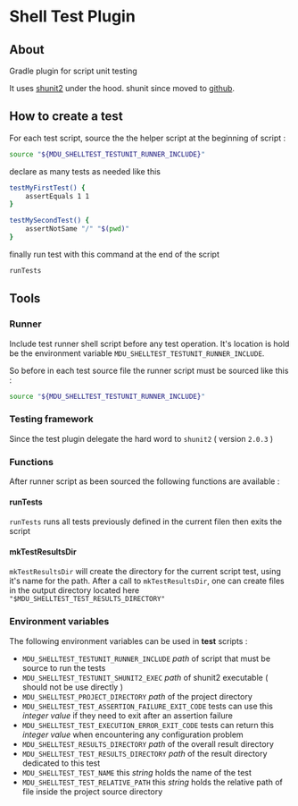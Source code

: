 Shell Test Plugin
=================

## About

Gradle plugin for script unit testing

It uses [shunit2](https://sourceforge.net/projects/shunit2/files/shunit2%202.0.X%20%28stable%29/2.0.3/) under the hood.
shunit since moved to [github](https://github.com/kward/shunit2).

## How to create a test


For each test script, source the the helper script at the beginning of script :

```bash
source "${MDU_SHELLTEST_TESTUNIT_RUNNER_INCLUDE}"
```

declare as many tests as needed like this

```bash
testMyFirstTest() {
	assertEquals 1 1
}

testMySecondTest() {
	assertNotSame "/" "$(pwd)"
}
```

finally run test with this command at the end of the script

```bash
runTests
```

## Tools

### Runner

Include test runner shell script before any test operation.
It's location is hold be the environment variable `MDU_SHELLTEST_TESTUNIT_RUNNER_INCLUDE`.

So before in each test source file the runner script must be sourced like this :
~~~bash
source "${MDU_SHELLTEST_TESTUNIT_RUNNER_INCLUDE}"
~~~

### Testing framework

Since the test plugin delegate the hard word to `shunit2` ( version `2.0.3` )
 

### Functions

After runner script as been sourced the following functions are available :

#### runTests

`runTests` runs all tests previously defined in the current filen then exits the script

#### mkTestResultsDir

`mkTestResultsDir` will create the directory for the current script test, using it's name for the path.
After a call to `mkTestResultsDir`, one can create files in the output directory located here `"$MDU_SHELLTEST_TEST_RESULTS_DIRECTORY"`

### Environment variables

The following environment variables can be used in **test** scripts :

* `MDU_SHELLTEST_TESTUNIT_RUNNER_INCLUDE` _path_ of script that must be source to run the tests
* `MDU_SHELLTEST_TESTUNIT_SHUNIT2_EXEC` _path_ of shunit2 executable ( should not be use directly ) 
* `MDU_SHELLTEST_PROJECT_DIRECTORY` _path_ of the project directory
* `MDU_SHELLTEST_TEST_ASSERTION_FAILURE_EXIT_CODE` tests can use this _integer value_ if they need to exit after an assertion failure
* `MDU_SHELLTEST_TEST_EXECUTION_ERROR_EXIT_CODE` tests can return this _integer value_ when encountering any configuration problem 
* `MDU_SHELLTEST_RESULTS_DIRECTORY` _path_ of the overall result directory
* `MDU_SHELLTEST_TEST_RESULTS_DIRECTORY` _path_ of the result directory dedicated to this test
* `MDU_SHELLTEST_TEST_NAME` this _string_ holds the name of the test
* `MDU_SHELLTEST_TEST_RELATIVE_PATH` this _string_ holds the relative path of file inside the project source directory
